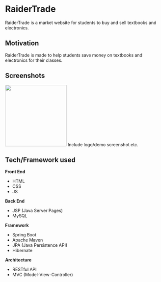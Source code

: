 # RaiderTrade
RaiderTrade is a market website for students to buy and sell textbooks and electronics.

## Motivation
RaiderTrade is made to help students save money on textbooks and electronics for their classes.
 
## Screenshots
<img src="images/home_page" width="200" height="200" />
Include logo/demo screenshot etc.

## Tech/Framework used
<b>Front End</b>
- HTML
- CSS
- JS

<b>Back End</b>
- JSP (Java Server Pages)
- MySQL

<b>Framework</b>
- Spring Boot
- Apache Maven
- JPA (Java Persistence API)
- Hibernate

<b>Architecture</b>
- RESTful API
- MVC (Model-View-Controller)
